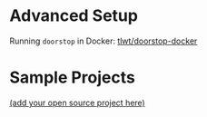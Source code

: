 # Advanced Setup

Running `doorstop` in Docker: [tlwt/doorstop-docker](https://github.com/tlwt/doorstop-docker)

# Sample Projects

[(add your open source project here)](https://github.com/jacebrowning/doorstop/edit/develop/docs/examples.md)
